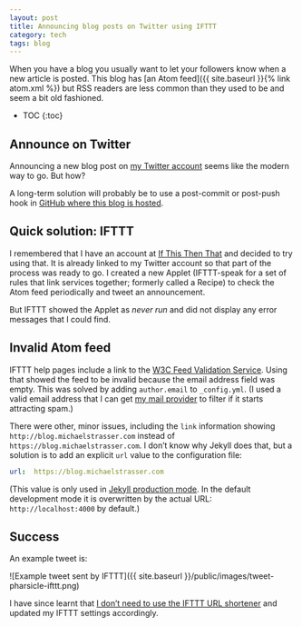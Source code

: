 ```yaml
---
layout: post
title: Announcing blog posts on Twitter using IFTTT
category: tech
tags: blog
---
```


When you have a blog you usually want to let your followers know when
a new article is posted. This blog has [an Atom feed]({{ site.baseurl }}{% link atom.xml %})
but RSS readers are less common than they used to be and seem a bit old fashioned.

* TOC
{:toc}

## Announce on Twitter

Announcing a new blog post on [my Twitter account](https://twitter.com/pharsicle)
seems like the modern way to go. But how?

A long-term solution will probably be to use a post-commit or post-push hook in
[GitHub where this blog is hosted](https://github.com/mjstrasser/mjstrasser.github.io).

## Quick solution: IFTTT

I remembered that I have an account at [If This Then That](https://ifttt.com/) and decided
to try using that. It is already linked to my Twitter account so that part of the process
was ready to go.
I created a new Applet (IFTTT-speak for a set of rules that link services together;
formerly called a Recipe) to check the Atom feed periodically and tweet an announcement.

But IFTTT showed the Applet as _never run_ and did not display any error messages that I
could find.

## Invalid Atom feed

IFTTT help pages include a link to the [W3C Feed Validation Service](http://validator.w3.org/feed/).
Using that showed the feed to be invalid because the email address field was empty.
This was solved by adding `author.email` to `_config.yml`. (I used a valid
email address that I can get [my mail provider](https://fastmail.com/) to filter if
it starts attracting spam.)

There were other, minor issues, including the `link` information showing
`http://blog.michaelstrasser.com` instead of `https://blog.michaelstrasser.com`. I don’t know
why Jekyll does that, but a solution is to add an explicit `url` value to the configuration
file:

```yaml
url:  https://blog.michaelstrasser.com
```

(This value is only used in [Jekyll production
mode](https://jekyllrb.com/docs/configuration/#specifying-a-jekyll-environment-at-build-time).
In the default development mode it is overwritten by the actual URL: `http://localhost:4000`
by default.)

## Success

An example tweet is:

![Example tweet sent by IFTTT]({{ site.baseurl }}/public/images/tweet-pharsicle-ifttt.png)

I have since learnt that [I don’t need to use the IFTTT URL
shortener](https://michaelsoolee.com/ifttt-links/) and updated my IFTTT settings accordingly.
